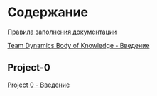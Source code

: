 # Содержание
[Правила заполнения документации](rules.md)

[Team Dynamics Body of Knowledge - Введение](what_is_that.md)

## Project-0

[Project 0 - Введение](Project-0/what_is_that.md)

